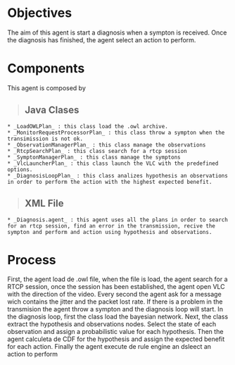 # Objectives #

The aim of this agent is start a diagnosis when a sympton is received. Once the diagnosis has finished, the agent select an action to perform.

# Components #
This agent is composed by

> ## Java Clases ##
    * _LoadOWLPlan_ : this class load the .owl archive.
    * _MonitorRequestProcessorPlan_ : this class throw a sympton when the transimission is not ok.
    * _ObservationManagerPlan_ : this class manage the observations
    * _RtcpSearchPlan_ : this class search for a rtcp session
    * _SymptonManagerPlan_ : this class manage the symptons
    * _VlcLauncherPlan_ : this class launch the VLC with the predefined options.
    * _DiagnosisLoopPlan_ : this class analizes hypothesis an observations in order to perform the action with the highest expected benefit.

> ## XML File ##
    * _Diagnosis.agent_ : this agent uses all the plans in order to search for an rtcp session, find an error in the transmission, recive the sympton and perform and action using hypothesis and observations.


# Process #
First, the agent load de .owl file, when the file is load, the agent search for a RTCP session, once the session has been established, the agent open VLC with the direction of the video. Every second the agent ask for a message wich contains the jitter and the packet lost rate. If there is a problem in the transmision the agent throw a sympton and the diagnosis loop will start. In the diagnosis loop, first the class load the bayesian network. Next, the class extract the hypothesis and observations nodes. Select the state of each observation and assign a probabilistic value for each hypothesis. Then the agent calculeta de CDF for the hypothesis and assign the expected benefit for each action. Finally the agent execute de rule engine an dsleect an action to perform